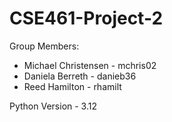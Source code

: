 # CSE461-Project-2

Group Members:
- Michael Christensen - mchris02
- Daniela Berreth     - danieb36
- Reed Hamilton       - rhamilt

Python Version - 3.12